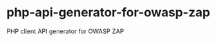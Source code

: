 php-api-generator-for-owasp-zap
===============================

PHP client API generator for OWASP ZAP
